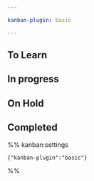 ```yaml
---

kanban-plugin: basic

---
```


## To Learn



## In progress



## On Hold



## Completed





%% kanban:settings
```
{"kanban-plugin":"basic"}
```
%%